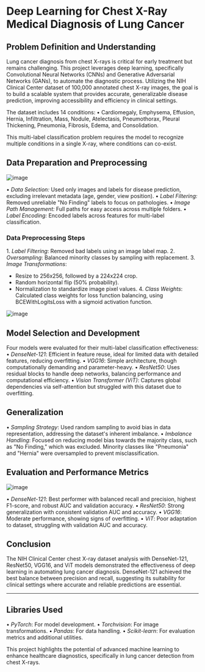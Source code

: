  # Deep Learning for Chest X-Ray Medical Diagnosis of Lung Cancer

## Problem Definition and Understanding

Lung cancer diagnosis from chest X-rays is critical for early treatment but remains challenging. This project leverages deep learning, specifically Convolutional Neural Networks (CNNs) and Generative Adversarial Networks (GANs), to automate the diagnostic process. Utilizing the NIH Clinical Center dataset of 100,000 annotated chest X-ray images, the goal is to build a scalable system that provides accurate, generalizable disease prediction, improving accessibility and efficiency in clinical settings.

The dataset includes 14 conditions:
•⁠  ⁠Cardiomegaly, Emphysema, Effusion, Hernia, Infiltration, Mass, Nodule, Atelectasis, Pneumothorax, Pleural Thickening, Pneumonia, Fibrosis, Edema, and Consolidation.
  
This multi-label classification problem requires the model to recognize multiple conditions in a single X-ray, where conditions can co-exist.

## Data Preparation and Preprocessing
![image](https://github.com/user-attachments/assets/10fc08c2-2c48-45a8-a82d-ecf6d55b64ef)

•⁠  ⁠*Data Selection:* Used only images and labels for disease prediction, excluding irrelevant metadata (age, gender, view position).
•⁠  ⁠*Label Filtering:* Removed unreliable "No Finding" labels to focus on pathologies.
•⁠  ⁠*Image Path Management:* Full paths for easy access across multiple folders.
•⁠  ⁠*Label Encoding:* Encoded labels across features for multi-label classification.

### Data Preprocessing Steps
1.⁠ ⁠*Label Filtering*: Removed bad labels using an image label map.
2.⁠ ⁠*Oversampling*: Balanced minority classes by sampling with replacement.
3.⁠ ⁠*Image Transformations*:
   - Resize to 256x256, followed by a 224x224 crop.
   - Random horizontal flip (50% probability).
   - Normalization to standardize image pixel values.
4.⁠ ⁠*Class Weights*: Calculated class weights for loss function balancing, using BCEWithLogitsLoss with a sigmoid activation function.

![image](https://github.com/user-attachments/assets/44a62354-100a-4e5c-a6ec-62002c396c44)

## Model Selection and Development

Four models were evaluated for their multi-label classification effectiveness:
•⁠  ⁠*DenseNet-121*: Efficient in feature reuse, ideal for limited data with detailed features, reducing overfitting.
•⁠  ⁠*VGG16*: Simple architecture, though computationally demanding and parameter-heavy.
•⁠  ⁠*ResNet50*: Uses residual blocks to handle deep networks, balancing performance and computational efficiency.
•⁠  ⁠*Vision Transformer (ViT)*: Captures global dependencies via self-attention but struggled with this dataset due to overfitting.

## Generalization

•⁠  ⁠*Sampling Strategy*: Used random sampling to avoid bias in data representation, addressing the dataset's inherent imbalance.
•⁠  ⁠*Imbalance Handling*: Focused on reducing model bias towards the majority class, such as "No Finding," which was excluded. Minority classes like "Pneumonia" and "Hernia" were oversampled to prevent misclassification.

## Evaluation and Performance Metrics

![image](https://github.com/user-attachments/assets/2e05d57d-0815-4948-b649-6ef177bf7821)

•⁠  ⁠*DenseNet-121*: Best performer with balanced recall and precision, highest F1-score, and robust AUC and validation accuracy.
•⁠  ⁠*ResNet50*: Strong generalization with consistent validation AUC and accuracy.
•⁠  ⁠*VGG16*: Moderate performance, showing signs of overfitting.
•⁠  ⁠*ViT*: Poor adaptation to dataset, struggling with validation AUC and accuracy.

## Conclusion

The NIH Clinical Center chest X-ray dataset analysis with DenseNet-121, ResNet50, VGG16, and ViT models demonstrated the effectiveness of deep learning in automating lung cancer diagnosis. DenseNet-121 achieved the best balance between precision and recall, suggesting its suitability for clinical settings where accurate and reliable predictions are essential.

---

## Libraries Used
•⁠  ⁠*PyTorch*: For model development.
•⁠  ⁠*Torchvision*: For image transformations.
•⁠  ⁠*Pandas*: For data handling.
•⁠  ⁠*Scikit-learn*: For evaluation metrics and additional utilities. 

This project highlights the potential of advanced machine learning to enhance healthcare diagnostics, specifically in lung cancer detection from chest X-rays.
